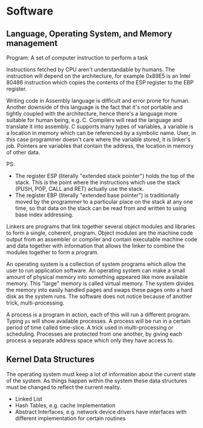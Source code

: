 # Software

## Language, Operating System, and Memory management

Program: A set of computer instruction to perform a task

Instructions fetched by CPU aren't understandable by humans. The instruction will depend on the architecture, 
for example 0x89E5 is an Intel 80486 instruction which copies the contents of the ESP register to the EBP register.

Writing code in Assembly language is difficult and error prone for human. Another downside of this language
is the fact that it's not portable and tightly coupled with the architecture, hence there's a language more
suitable for human being, e.g. C. Compilers will read the language and translate it into assembly.
C supports many types of variables, a variable is a location in memory which can be referenced by a symbolic name. 
User, in this case programmer doesn't care where the variable stored, it is linker's job.
Pointers are variables that contain the address, the location in memory of other data.

PS:
- The register ESP (literally "extended stack pointer") holds the top of the stack. This is the point where the instructions which use the stack (PUSH, POP, CALL and RET) actually use the stack.
- The register EBP (literally "extended base pointer") is traditionally moved by the programmer to a particular place on the stack at any one time, so that data on the stack can be read from and written to using base index addressing.

Linkers are programs that link together several object modules and libraries to form a single, coherent, program.
Object modules are the machine code output from an assembler or compiler and contain executable machine code and data together with information that allows the linker to combine the modules together to form a program.

An operating system is a collection of system programs which allow the user to run application software.
An operating system can make a small amount of physical memory into something appeared like more available memory.
This "large" memory is called virtual memory. The system divides the memory into easily handled pages and swaps these
pages onto a hard disk as the system runs. The software does not notice because of another trick, multi-processing.

A process is a program in action, each of this will run a different program. Typing `ps` will show available processes.
A process will be run in a certain period of time called time-slice. A trick used in multi-processing or scheduling.
Processes are protected from one another, by giving each process a separate address space which only they have access to.

## Kernel Data Structures

The operating system must keep a lot of information about the current state of the system. As things happen within the system these data structures must be changed to reflect the current reality.

- Linked List
- Hash Tables, e.g. cache implementation
- Abstract Interfaces, e.g. network device drivers have interfaces with different implementation for certain routines
